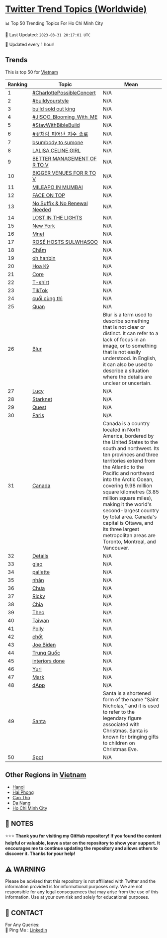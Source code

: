 [Twitter Trend Topics (Worldwide)](https://github.com/ErcinDedeoglu/Twitter-Trend-Topics)
==========


📊 Top 50 Trending Topics For Ho Chi Minh City

📆 Last Updated: `2023-03-31 20:17:01 UTC`

🔧 Updated every 1 hour!


## Trends

This is top 50 for [Vietnam](</Vietnam>)

| Ranking | Topic | Mean |
| ------- | ------------ | ------------ |
| 1 | [#CharlottePossibleConcert](http://twitter.com/search?q=%23CharlottePossibleConcert) | N/A |
| 2 | [#buildyourstyle](http://twitter.com/search?q=%23buildyourstyle) | N/A |
| 3 | [build sold out king](http://twitter.com/search?q=build+sold+out+king) | N/A |
| 4 | [#JISOO_Blooming_With_ME](http://twitter.com/search?q=%23JISOO_Blooming_With_ME) | N/A |
| 5 | [#StayWithBibleBuild](http://twitter.com/search?q=%23StayWithBibleBuild) | N/A |
| 6 | [#꽃처럼_피어난_지수_솔로](http://twitter.com/search?q=%23%ea%bd%83%ec%b2%98%eb%9f%bc_%ed%94%bc%ec%96%b4%eb%82%9c_%ec%a7%80%ec%88%98_%ec%86%94%eb%a1%9c) | N/A |
| 7 | [bsumbody to sumone](http://twitter.com/search?q=bsumbody+to+sumone) | N/A |
| 8 | [LALISA CELINE GIRL](http://twitter.com/search?q=LALISA+CELINE+GIRL) | N/A |
| 9 | [BETTER MANAGEMENT OF R TO V](http://twitter.com/search?q=BETTER+MANAGEMENT+OF+R+TO+V) | N/A |
| 10 | [BIGGER VENUES FOR R TO V](http://twitter.com/search?q=BIGGER+VENUES+FOR+R+TO+V) | N/A |
| 11 | [MILEAPO IN MUMBAI](http://twitter.com/search?q=MILEAPO+IN+MUMBAI) | N/A |
| 12 | [FACE ON TOP](http://twitter.com/search?q=FACE+ON+TOP) | N/A |
| 13 | [️No Suffix & No Renewal Needed](http://twitter.com/search?q=%ef%b8%8fNo+Suffix+%26+No+Renewal+Needed) | N/A |
| 14 | [LOST IN THE LIGHTS](http://twitter.com/search?q=LOST+IN+THE+LIGHTS) | N/A |
| 15 | [New York](http://twitter.com/search?q=New+York) | N/A |
| 16 | [Mnet](http://twitter.com/search?q=Mnet) | N/A |
| 17 | [ROSÉ HOSTS SULWHASOO](http://twitter.com/search?q=ROS%c3%89+HOSTS+SULWHASOO) | N/A |
| 18 | [Chấm](http://twitter.com/search?q=Ch%e1%ba%a5m) | N/A |
| 19 | [oh hanbin](http://twitter.com/search?q=oh+hanbin) | N/A |
| 20 | [Hoa Kỳ](http://twitter.com/search?q=Hoa+K%e1%bb%b3) | N/A |
| 21 | [Core](http://twitter.com/search?q=Core) | N/A |
| 22 | [T-shirt](http://twitter.com/search?q=T-shirt) | N/A |
| 23 | [TikTok](http://twitter.com/search?q=TikTok) | N/A |
| 24 | [cuối cùng thì](http://twitter.com/search?q=cu%e1%bb%91i+c%c3%b9ng+th%c3%ac) | N/A |
| 25 | [Quan](http://twitter.com/search?q=Quan) | N/A |
| 26 | [Blur](http://twitter.com/search?q=Blur) | Blur is a term used to describe something that is not clear or distinct. It can refer to a lack of focus in an image, or to something that is not easily understood. In English, it can also be used to describe a situation where the details are unclear or uncertain. |
| 27 | [Lucy](http://twitter.com/search?q=Lucy) | N/A |
| 28 | [Starknet](http://twitter.com/search?q=Starknet) | N/A |
| 29 | [Quest](http://twitter.com/search?q=Quest) | N/A |
| 30 | [Paris](http://twitter.com/search?q=Paris) | N/A |
| 31 | [Canada](http://twitter.com/search?q=Canada) | Canada is a country located in North America, bordered by the United States to the south and northwest. Its ten provinces and three territories extend from the Atlantic to the Pacific and northward into the Arctic Ocean, covering 9.98 million square kilometres (3.85 million square miles), making it the world's second-largest country by total area. Canada's capital is Ottawa, and its three largest metropolitan areas are Toronto, Montreal, and Vancouver. |
| 32 | [Details](http://twitter.com/search?q=Details) | N/A |
| 33 | [giao](http://twitter.com/search?q=giao) | N/A |
| 34 | [pallette](http://twitter.com/search?q=pallette) | N/A |
| 35 | [nhận](http://twitter.com/search?q=nh%e1%ba%adn) | N/A |
| 36 | [Chưa](http://twitter.com/search?q=Ch%c6%b0a) | N/A |
| 37 | [Ricky](http://twitter.com/search?q=Ricky) | N/A |
| 38 | [Chia](http://twitter.com/search?q=Chia) | N/A |
| 39 | [Theo](http://twitter.com/search?q=Theo) | N/A |
| 40 | [Taiwan](http://twitter.com/search?q=Taiwan) | N/A |
| 41 | [Polly](http://twitter.com/search?q=Polly) | N/A |
| 42 | [chốt](http://twitter.com/search?q=ch%e1%bb%91t) | N/A |
| 43 | [Joe Biden](http://twitter.com/search?q=Joe+Biden) | N/A |
| 44 | [Trung Quốc](http://twitter.com/search?q=Trung+Qu%e1%bb%91c) | N/A |
| 45 | [interiors done](http://twitter.com/search?q=interiors+done) | N/A |
| 46 | [Yuri](http://twitter.com/search?q=Yuri) | N/A |
| 47 | [Mark](http://twitter.com/search?q=Mark) | N/A |
| 48 | [dApp](http://twitter.com/search?q=dApp) | N/A |
| 49 | [Santa](http://twitter.com/search?q=Santa) | Santa is a shortened form of the name "Saint Nicholas," and it is used to refer to the legendary figure associated with Christmas. Santa is known for bringing gifts to children on Christmas Eve. |
| 50 | [Spot](http://twitter.com/search?q=Spot) | N/A |



## Other Regions in [Vietnam](</Vietnam>)

* [Hanoi](</Vietnam/Hanoi.md>)
* [Hai Phong](</Vietnam/Hai Phong.md>)
* [Can Tho](</Vietnam/Can Tho.md>)
* [Da Nang](</Vietnam/Da Nang.md>)
* [Ho Chi Minh City](</Vietnam/Ho Chi Minh City.md>)



## 📝 NOTES

⭐⭐⭐ **Thank you for visiting my GitHub repository! If you found the content helpful or valuable, leave a star on the repository to show your support. It encourages me to continue updating the repository and allows others to discover it. Thanks for your help!**


## ⚠️ WARNING

Please be advised that this repository is not affiliated with Twitter and the information provided is for informational purposes only. We are not responsible for any legal consequences that may arise from the use of this information. Use at your own risk and solely for educational purposes.


## 📨 CONTACT

 For Any Queries:  
            🏓 Ping Me : [LinkedIn](https://www.linkedin.com/in/ercindedeoglu/)
